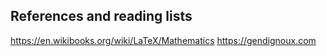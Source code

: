 ## References and reading lists
<https://en.wikibooks.org/wiki/LaTeX/Mathematics>
<https://gendignoux.com>
